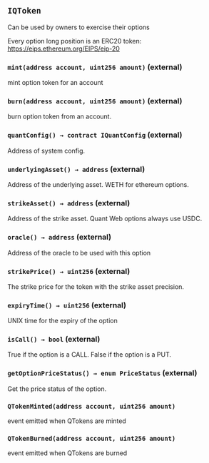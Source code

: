 ## `IQToken`

Can be used by owners to exercise their options

Every option long position is an ERC20 token: https://eips.ethereum.org/EIPS/eip-20

### `mint(address account, uint256 amount)` (external)

mint option token for an account

### `burn(address account, uint256 amount)` (external)

burn option token from an account.

### `quantConfig() → contract IQuantConfig` (external)

Address of system config.

### `underlyingAsset() → address` (external)

Address of the underlying asset. WETH for ethereum options.

### `strikeAsset() → address` (external)

Address of the strike asset. Quant Web options always use USDC.

### `oracle() → address` (external)

Address of the oracle to be used with this option

### `strikePrice() → uint256` (external)

The strike price for the token with the strike asset precision.

### `expiryTime() → uint256` (external)

UNIX time for the expiry of the option

### `isCall() → bool` (external)

True if the option is a CALL. False if the option is a PUT.

### `getOptionPriceStatus() → enum PriceStatus` (external)

Get the price status of the option.

### `QTokenMinted(address account, uint256 amount)`

event emitted when QTokens are minted

### `QTokenBurned(address account, uint256 amount)`

event emitted when QTokens are burned
